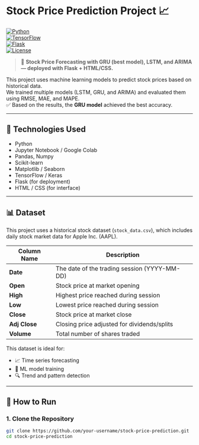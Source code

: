 # Stock Price Prediction Project 📈  

[![Python](https://img.shields.io/badge/Python-3.9-blue)](https://www.python.org/)  
[![TensorFlow](https://img.shields.io/badge/TensorFlow-2.0-orange)](https://www.tensorflow.org/)  
[![Flask](https://img.shields.io/badge/Flask-WebApp-green)](https://flask.palletsprojects.com/)  
[![License](https://img.shields.io/badge/License-MIT-yellow.svg)](LICENSE)  

> 🚀 **Stock Price Forecasting with GRU (best model), LSTM, and ARIMA — deployed with Flask + HTML/CSS.**


This project uses machine learning models to predict stock prices based on historical data.  
We trained multiple models (LSTM, GRU, and ARIMA) and evaluated them using RMSE, MAE, and MAPE.  
✅ Based on the results, the **GRU model** achieved the best accuracy.

---

## 🧠 Technologies Used
- Python
- Jupyter Notebook / Google Colab
- Pandas, Numpy
- Scikit-learn
- Matplotlib / Seaborn
- TensorFlow / Keras
- Flask (for deployment)
- HTML / CSS (for interface)

---

## 📊 Dataset

This project uses a historical stock dataset (`stock_data.csv`), which includes daily stock market data for Apple Inc. (AAPL).

| Column Name | Description |
|-------------|-------------|
| **Date**      | The date of the trading session (YYYY-MM-DD) |
| **Open**      | Stock price at market opening |
| **High**      | Highest price reached during session |
| **Low**       | Lowest price reached during session |
| **Close**     | Stock price at market close |
| **Adj Close** | Closing price adjusted for dividends/splits |
| **Volume**    | Total number of shares traded |

This dataset is ideal for:
- 📈 Time series forecasting  
- 🧠 ML model training  
- 🔍 Trend and pattern detection  

---

## 🚀 How to Run

### 1. Clone the Repository
```bash
git clone https://github.com/your-username/stock-price-prediction.git
cd stock-price-prediction
